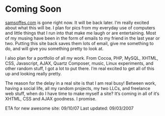 # Coming Soon

[samsoffes.com](http://samsoffes.com) is gone right now. It will be back later. I‘m really excited about what this will be. I plan for pics from my everyday use of computers and little things that I run into that make me laugh or are entertaining. Most of my musing have been in the form of emails to my friend in the last year or two. Putting this site back saves them lots of email, give me something to do, and will give you something pretty to look at.

I also plan for a portfolio of all my work. From Cocoa, PHP, MySQL, XHTML, CSS, Javascript, AJAX, Quartz Composer, music, Linux experiments, and other random stuff, I got a lot to put there. I‘m real excited to get all of this up and looking really pretty.

The reason for the delay in a real site is that I am real busy! Between work, having a social life, all my random projects, my two LLCs, and freelance web stuff, when do I have time to make myself a site? It‘s coming in all of it‘s XHTML, CSS and AJAX goodness. I promise.

ETA for new awesome site: 09/10/07
Last updated: 09/03/2007

